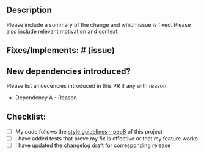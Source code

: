 ## Description

Please include a summary of the change and which issue is fixed. Please also include relevant motivation and context.

## Fixes/Implements: # (issue)

## New dependencies introduced?
Please list all decencies introduced in this PR if any with reason.
- Dependency A - Reason

## Checklist:

- [ ] My code follows the [style guidelines – pep8](https://www.python.org/dev/peps/pep-0008/) of this project
- [ ] I have added tests that prove my fix is effective or that my feature works
- [ ] I have updated the [changelog draft](https://github.com/gopinath-langote/1build/blob/master/docs/CHANGELOG.md) for corresponding release
